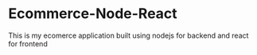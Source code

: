 # Ecommerce-Node-React
This is my ecomerce application built using nodejs for backend and react for frontend
